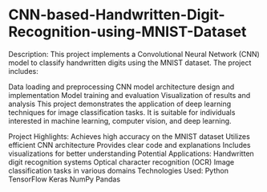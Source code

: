﻿# CNN-based-Handwritten-Digit-Recognition-using-MNIST-Dataset
Description:
This project implements a Convolutional Neural Network (CNN) model to classify handwritten digits using the MNIST dataset. The project includes:

Data loading and preprocessing
CNN model architecture design and implementation
Model training and evaluation
Visualization of results and analysis
This project demonstrates the application of deep learning techniques for image classification tasks. It is suitable for individuals interested in machine learning, computer vision, and deep learning.

Project Highlights:
Achieves high accuracy on the MNIST dataset
Utilizes efficient CNN architecture
Provides clear code and explanations
Includes visualizations for better understanding
Potential Applications:
Handwritten digit recognition systems
Optical character recognition (OCR)
Image classification tasks in various domains
Technologies Used:
Python
TensorFlow
Keras
NumPy
Pandas
